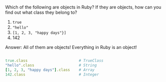 Which of the following are objects in Ruby? If they are objects, how can you find out what class they belong to?

1. `true`
2. `"hello"`
3. `[1, 2, 3, "happy days"}]`
4. 142

Answer: All of them are objects! Everything in Ruby is an object!

```ruby

true.class                       # TrueClass
"hello".class                    # String
[1, 2, 3, "happy days"].class    # Array
142.class                        # Integer

```

